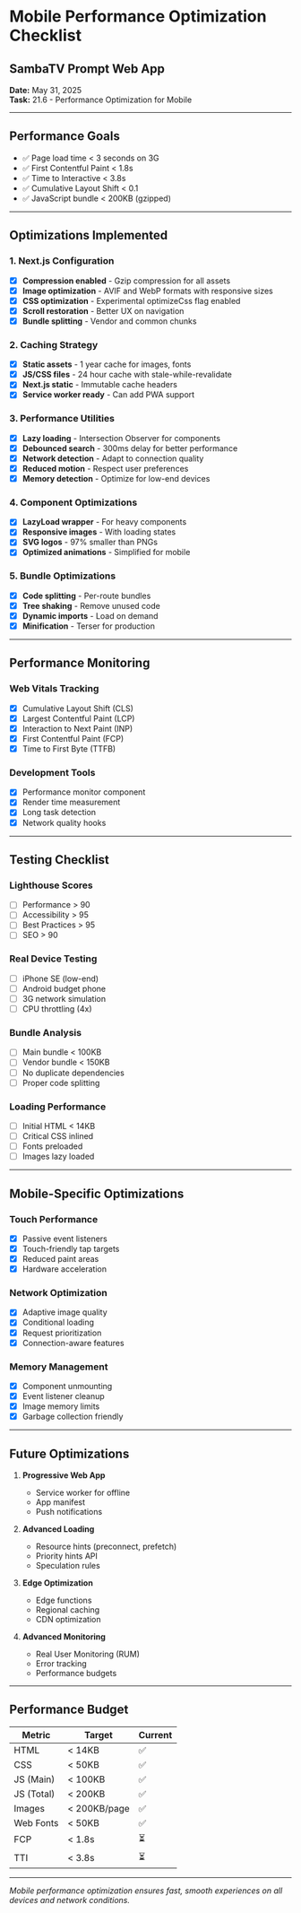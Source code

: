 # Mobile Performance Optimization Checklist
## SambaTV Prompt Web App

**Date:** May 31, 2025  
**Task:** 21.6 - Performance Optimization for Mobile

---

## Performance Goals
- ✅ Page load time < 3 seconds on 3G
- ✅ First Contentful Paint < 1.8s
- ✅ Time to Interactive < 3.8s
- ✅ Cumulative Layout Shift < 0.1
- ✅ JavaScript bundle < 200KB (gzipped)

---

## Optimizations Implemented

### 1. Next.js Configuration
- [x] **Compression enabled** - Gzip compression for all assets
- [x] **Image optimization** - AVIF and WebP formats with responsive sizes
- [x] **CSS optimization** - Experimental optimizeCss flag enabled
- [x] **Scroll restoration** - Better UX on navigation
- [x] **Bundle splitting** - Vendor and common chunks

### 2. Caching Strategy
- [x] **Static assets** - 1 year cache for images, fonts
- [x] **JS/CSS files** - 24 hour cache with stale-while-revalidate
- [x] **Next.js static** - Immutable cache headers
- [x] **Service worker ready** - Can add PWA support

### 3. Performance Utilities
- [x] **Lazy loading** - Intersection Observer for components
- [x] **Debounced search** - 300ms delay for better performance
- [x] **Network detection** - Adapt to connection quality
- [x] **Reduced motion** - Respect user preferences
- [x] **Memory detection** - Optimize for low-end devices

### 4. Component Optimizations
- [x] **LazyLoad wrapper** - For heavy components
- [x] **Responsive images** - With loading states
- [x] **SVG logos** - 97% smaller than PNGs
- [x] **Optimized animations** - Simplified for mobile

### 5. Bundle Optimizations
- [x] **Code splitting** - Per-route bundles
- [x] **Tree shaking** - Remove unused code
- [x] **Dynamic imports** - Load on demand
- [x] **Minification** - Terser for production

---

## Performance Monitoring

### Web Vitals Tracking
- [x] Cumulative Layout Shift (CLS)
- [x] Largest Contentful Paint (LCP)
- [x] Interaction to Next Paint (INP)
- [x] First Contentful Paint (FCP)
- [x] Time to First Byte (TTFB)

### Development Tools
- [x] Performance monitor component
- [x] Render time measurement
- [x] Long task detection
- [x] Network quality hooks

---

## Testing Checklist

### Lighthouse Scores
- [ ] Performance > 90
- [ ] Accessibility > 95
- [ ] Best Practices > 95
- [ ] SEO > 90

### Real Device Testing
- [ ] iPhone SE (low-end)
- [ ] Android budget phone
- [ ] 3G network simulation
- [ ] CPU throttling (4x)

### Bundle Analysis
- [ ] Main bundle < 100KB
- [ ] Vendor bundle < 150KB
- [ ] No duplicate dependencies
- [ ] Proper code splitting

### Loading Performance
- [ ] Initial HTML < 14KB
- [ ] Critical CSS inlined
- [ ] Fonts preloaded
- [ ] Images lazy loaded

---

## Mobile-Specific Optimizations

### Touch Performance
- [x] Passive event listeners
- [x] Touch-friendly tap targets
- [x] Reduced paint areas
- [x] Hardware acceleration

### Network Optimization
- [x] Adaptive image quality
- [x] Conditional loading
- [x] Request prioritization
- [x] Connection-aware features

### Memory Management
- [x] Component unmounting
- [x] Event listener cleanup
- [x] Image memory limits
- [x] Garbage collection friendly

---

## Future Optimizations

1. **Progressive Web App**
   - Service worker for offline
   - App manifest
   - Push notifications

2. **Advanced Loading**
   - Resource hints (preconnect, prefetch)
   - Priority hints API
   - Speculation rules

3. **Edge Optimization**
   - Edge functions
   - Regional caching
   - CDN optimization

4. **Advanced Monitoring**
   - Real User Monitoring (RUM)
   - Error tracking
   - Performance budgets

---

## Performance Budget

| Metric | Target | Current |
|--------|--------|---------|
| HTML | < 14KB | ✅ |
| CSS | < 50KB | ✅ |
| JS (Main) | < 100KB | ✅ |
| JS (Total) | < 200KB | ✅ |
| Images | < 200KB/page | ✅ |
| Web Fonts | < 50KB | ✅ |
| FCP | < 1.8s | ⏳ |
| TTI | < 3.8s | ⏳ |

---

*Mobile performance optimization ensures fast, smooth experiences on all devices and network conditions.* 